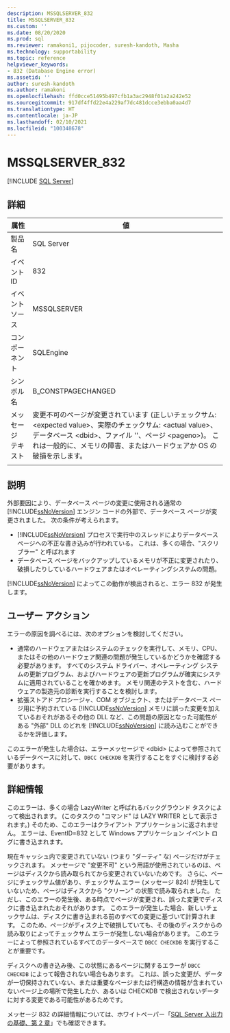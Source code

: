 ```yaml
---
description: MSSQLSERVER_832
title: MSSQLSERVER_832
ms.custom: ''
ms.date: 08/20/2020
ms.prod: sql
ms.reviewer: ramakoni1, pijocoder, suresh-kandoth, Masha
ms.technology: supportability
ms.topic: reference
helpviewer_keywords:
- 832 (Database Engine error)
ms.assetid: ''
author: suresh-kandoth
ms.author: ramakoni
ms.openlocfilehash: ffd0cce51495b497cfb1a3ac2948f01a2a242e52
ms.sourcegitcommit: 917df4ffd22e4a229af7dc481dcce3ebba0aa4d7
ms.translationtype: HT
ms.contentlocale: ja-JP
ms.lasthandoff: 02/10/2021
ms.locfileid: "100348678"
---
```

# <a name="mssqlserver_832"></a>MSSQLSERVER_832
 [!INCLUDE [SQL Server](../../includes/applies-to-version/sqlserver.md)]

## <a name="details"></a>詳細

|属性|値|
|---|---|
|製品名|SQL Server|
|イベント ID|832|
|イベント ソース|MSSQLSERVER|
|コンポーネント|SQLEngine|
|シンボル名|B_CONSTPAGECHANGED|
|メッセージ テキスト|変更不可のページが変更されています (正しいチェックサム: \<expected value>、実際のチェックサム: \<actual value>、データベース \<dbid>、ファイル \'<filename>'、ページ \<pageno>)。 これは一般的に、メモリの障害、またはハードウェアか OS の破損を示します。|
||

## <a name="explanation"></a>説明

外部要因により、データベース ページの変更に使用される通常の [!INCLUDE[ssNoVersion](../../includes/ssnoversion-md.md)] エンジン コードの外部で、データベース ページが変更されました。  次の条件が考えられます。  

- [!INCLUDE[ssNoVersion](../../includes/ssnoversion-md.md)] プロセスで実行中のスレッドによりデータベース ページへの不正な書き込みが行われている。 これは、多くの場合、"スクリブラー" と呼ばれます
- データベース ページをバックアップしているメモリが不正に変更されたり、破損したりしているハードウェアまたはオペレーティングシステムの問題。  

[!INCLUDE[ssNoVersion](../../includes/ssnoversion-md.md)] によってこの動作が検出されると、エラー 832 が発生します。

## <a name="user-action"></a>ユーザー アクション

エラーの原因を調べるには、次のオプションを検討してください。

- 通常のハードウェアまたはシステムのチェックを実行して、メモリ、CPU、またはその他のハードウェア関連の問題が発生しているかどうかを確認する必要があります。 すべてのシステム ドライバー、オペレーティング システムの更新プログラム、およびハードウェアの更新プログラムが確実にシステムに適用されていることを確かめます。 メモリ関連のテストを含む、ハードウェアの製造元の診断を実行することを検討します。
- 拡張ストアド プロシージャ、COM オブジェクト、またはデータベース ページ用に予約されている [!INCLUDE[ssNoVersion](../../includes/ssnoversion-md.md)] メモリに誤った変更を加えているおそれがあるその他の DLL など、この問題の原因となった可能性がある "外部" DLL のどれを [!INCLUDE[ssNoVersion](../../includes/ssnoversion-md.md)] に読み込むことができるかを評価します。  

このエラーが発生した場合は、エラーメッセージで \<dbid> によって参照されているデータベースに対して、`DBCC CHECKDB` を実行することをすぐに検討する必要があります。

## <a name="more-information"></a>詳細情報

このエラーは、多くの場合 LazyWriter と呼ばれるバックグラウンド タスクによって検出されます。 (このタスクの "コマンド" は LAZY WRITER として表示されます。) そのため、このエラーはクライアント アプリケーションに返されません。 エラーは、EventID=832 として Windows アプリケーション イベント ログに書き込まれます。  

現在キャッシュ内で変更されていない (つまり "ダーティ" な) ページだけがチェックされます。 メッセージで "変更不可" という用語が使用されているのは、ページはディスクから読み取られてから変更されていないためです。 さらに、ページにチェックサム値があり、チェックサム エラー (メッセージ 824) が発生していないため、ページはディスクから "クリーン" の状態で読み取られました。 ただし、このエラーの発生後、ある時点でページが変更され、誤った変更でディスクに書き込まれたおそれがあります。 このエラーが発生した場合、新しいチェックサムは、ディスクに書き込まれる前のすべての変更に基づいて計算されます。 このため、ページがディスク上で破損していても、その後のディスクからの読み取りによってチェックサム エラーが発生しない場合があります。 このエラーによって参照されているすべてのデータベースで `DBCC CHECKDB` を実行することが重要です。  

ディスクへの書き込み後、この状態にあるページに関するエラーが `DBCC CHECKDB` によって報告されない場合もあります。 これは、誤った変更が、データが一切保持されていない、または重要なページまたは行構造の情報が含まれていないページ上の場所で発生したか、あるいは CHECKDB で検出されないデータに対する変更である可能性があるためです。  

メッセージ 832 の詳細情報については、ホワイトペーパー「[SQL Server 入出力の基礎、第 2 章](/previous-versions/sql/sql-server-2005/administrator/cc917726(v=technet.10))」でも確認できます。